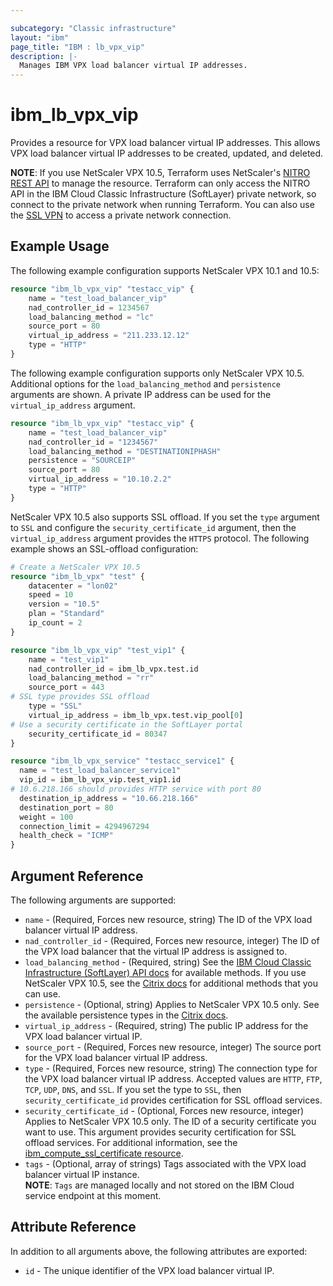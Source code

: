 ```yaml
---

subcategory: "Classic infrastructure"
layout: "ibm"
page_title: "IBM : lb_vpx_vip"
description: |-
  Manages IBM VPX load balancer virtual IP addresses.
---
```


# ibm\_lb_vpx_vip

Provides a resource for VPX load balancer virtual IP addresses. This allows VPX load balancer virtual IP addresses to be created, updated, and deleted.  

**NOTE**: If you use NetScaler VPX 10.5, Terraform uses NetScaler's [NITRO REST API](https://docs.citrix.com/en-us/netscaler/11/nitro-api.html) to manage the resource.  Terraform can only access the NITRO API in the IBM Cloud Classic Infrastructure (SoftLayer) private network, so connect to the private network when running Terraform. You can also use the [SSL VPN](http://www.softlayer.com/VPN-Access) to access a private network connection.

## Example Usage

The following example configuration supports NetScaler VPX 10.1 and 10.5:

```terraform
resource "ibm_lb_vpx_vip" "testacc_vip" {
    name = "test_load_balancer_vip"
    nad_controller_id = 1234567
    load_balancing_method = "lc"
    source_port = 80
    virtual_ip_address = "211.233.12.12"
    type = "HTTP"
}
```

The following example configuration supports only NetScaler VPX 10.5. Additional options for the `load_balancing_method` and `persistence` arguments are shown. A private IP address can be used for the `virtual_ip_address` argument.

```terraform
resource "ibm_lb_vpx_vip" "testacc_vip" {
    name = "test_load_balancer_vip"
    nad_controller_id = "1234567"
    load_balancing_method = "DESTINATIONIPHASH"
    persistence = "SOURCEIP"
    source_port = 80
    virtual_ip_address = "10.10.2.2"
    type = "HTTP"
}
```

NetScaler VPX 10.5 also supports SSL offload. If you set the `type` argument to `SSL` and configure the `security_certificate_id` argument, then the `virtual_ip_address` argument provides the `HTTPS` protocol. The following example shows an SSL-offload configuration:

```terraform
# Create a NetScaler VPX 10.5
resource "ibm_lb_vpx" "test" {
    datacenter = "lon02"
    speed = 10
    version = "10.5"
    plan = "Standard"
    ip_count = 2
}

resource "ibm_lb_vpx_vip" "test_vip1" {
    name = "test_vip1"
    nad_controller_id = ibm_lb_vpx.test.id
    load_balancing_method = "rr"
    source_port = 443
# SSL type provides SSL offload
    type = "SSL"
    virtual_ip_address = ibm_lb_vpx.test.vip_pool[0]
# Use a security certificate in the SoftLayer portal
    security_certificate_id = 80347
}

resource "ibm_lb_vpx_service" "testacc_service1" {
  name = "test_load_balancer_service1"
  vip_id = ibm_lb_vpx_vip.test_vip1.id
# 10.6.218.166 should provides HTTP service with port 80
  destination_ip_address = "10.66.218.166"
  destination_port = 80
  weight = 100
  connection_limit = 4294967294
  health_check = "ICMP"
}
```

## Argument Reference

The following arguments are supported:

* `name` - (Required, Forces new resource, string) The ID of the VPX load balancer virtual IP address.
* `nad_controller_id` - (Required, Forces new resource, integer) The ID of the VPX load balancer that the virtual IP address is assigned to.
* `load_balancing_method` - (Required, string) See the [IBM Cloud Classic Infrastructure (SoftLayer) API docs](http://sldn.softlayer.com/reference/datatypes/SoftLayer_Network_LoadBalancer_VirtualIpAddress) for available methods. If you use NetScaler VPX 10.5, see the [Citrix docs](https://docs.citrix.com/en-us/netscaler/10-5/ns-tmg-wrapper-10-con/ns-lb-wrapper-con-10/ns-lb-customizing-lbalgorithms-wrapper-con.html) for additional methods that you can use.
* `persistence` - (Optional, string) Applies to NetScaler VPX 10.5 only. See the available persistence types in the [Citrix docs](https://docs.citrix.com/en-us/netscaler/10-5/ns-tmg-wrapper-10-con/ns-lb-wrapper-con-10/ns-lb-persistence-wrapper-con/ns-lb-persistence-about-con.html).  
* `virtual_ip_address` - (Required, string) The public IP address for the VPX load balancer virtual IP.
* `source_port` - (Required, Forces new resource, integer) The source port for the VPX load balancer virtual IP address.
* `type` - (Required, Forces new resource, string) The connection type for the VPX load balancer virtual IP address. Accepted values are `HTTP`, `FTP`, `TCP`, `UDP`, `DNS`, and `SSL`. If you set the type to `SSL`, then `security_certificate_id` provides certification for SSL offload services.
* `security_certificate_id` - (Optional, Forces new resource, integer) Applies to NetScaler VPX 10.5 only. The ID of a security certificate you want to use. This argument provides security certification for SSL offload services. For additional information, see the  [ibm_compute_ssl_certificate resource](compute_ssl_certificate.html).
* `tags` - (Optional, array of strings) Tags associated with the VPX load balancer virtual IP instance.  
  **NOTE**: `Tags` are managed locally and not stored on the IBM Cloud service endpoint at this moment.

## Attribute Reference

In addition to all arguments above, the following attributes are exported:

* `id` - The unique identifier of the VPX load balancer virtual IP.
